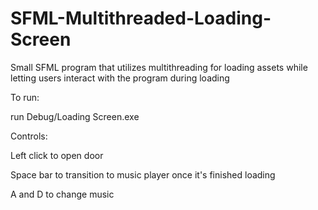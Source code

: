# SFML-Multithreaded-Loading-Screen
 Small SFML program that utilizes multithreading for loading assets while letting users interact with the program during loading

To run:

run Debug/Loading Screen.exe



Controls:

Left click to open door

Space bar to transition to music player once it's finished loading

A and D to change music

